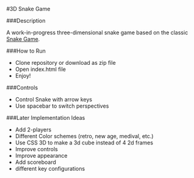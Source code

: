 #3D Snake Game


###Description

A work-in-progress three-dimensional snake game based on the classic [Snake Game](http://en.wikipedia.org/wiki/Snake_(video_game)). 

###How to Run

- Clone repository or download as zip file 
- Open index.html file
- Enjoy!

###Controls

- Control Snake with arrow keys
- Use spacebar to switch perspectives

###Later Implementation Ideas

- Add 2-players
- Different Color schemes (retro, new age, medival, etc.)
- Use CSS 3D to make a 3d cube instead of 4 2d frames
- Improve controls
- Improve appearance
- Add scoreboard
- different key configurations
